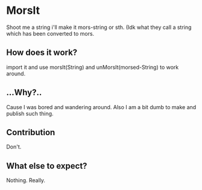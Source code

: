 # MorsIt
Shoot me a string i'll make it mors-string or sth. (Idk what they call a string which has been converted to mors.

## How does it work?
import it and use morsIt(String) and unMorsIt(morsed-String) to work around.


## ...Why?..
Cause I was bored and wandering around. Also I am a bit dumb to make and publish such thing.

## Contribution
Don't.

## What else to expect?
Nothing. Really.
